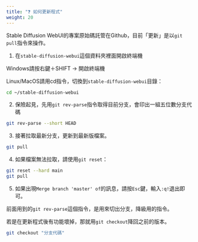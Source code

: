 ```yaml
---
title: "❓ 如何更新程式"
weight: 20
---
```


Stable Diffusion WebUI的專案原始碼託管在Github，目前「更新」是以`git pull`指令來操作。

1. 在`stable-diffusion-webui`這個資料夾裡面開啟終端機

Windows請按右鍵＋SHIFT → 開啟終端機

Linux/MacOS請用cd指令，切換到`stable-diffusion-webui`目錄：
```bash
cd ~/stable-diffusion-webui
```

2. 保險起見，先用`git rev-parse`指令取得目前分支，會印出一組五位數分支代碼
```bash
git rev-parse --short HEAD
```

3. 接著拉取最新分支，更新到最新版檔案。
```bash
git pull
```

4. 如果檔案無法拉取，請使用`git reset`：
```bash
git reset --hard main
git pull
```

5. 如果出現`Merge branch 'master' of`的訊息，請按`Esc`鍵，輸入`:q!`退出即可。


前面用到的`git rev-parse`這個指令，是用來切出分支，降級用的指令。

若是在更新程式後有功能壞掉，那就用`git checkout`降回之前的版本。
```bash
git checkout "分支代碼"
```
